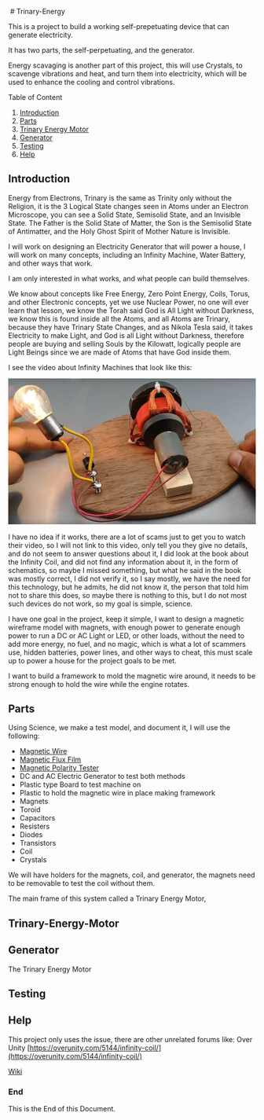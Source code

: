 ​
​# Trinary-Energy

This is a project to build a working self-prepetuating device that can generate electricity.

It has two parts, the self-perpetuating, and the generator.

Energy scavaging is another part of this project, this will use Crystals, to scavenge vibrations and heat, and turn them into electricity, which will be used to enhance the cooling and control vibrations.

Table of Content

1. [Introduction](#Introduction)
2. [Parts](#Parts)
3. [Trinary Energy Motor](#Trinary-Energy-Motor)
4. [Generator](#Generator)
5. [Testing](#Testing)
6. [Help](#Help)

## Introduction

Energy from Electrons,
Trinary is the same as Trinity only without the Religion, it is the 3 Logical State changes seen in Atoms under an Electron Microscope,
you can see a Solid State, Semisolid State, and an Invisible State. The Father is the Solid State of Matter, the Son is the Semisolid State of Antimatter, and the Holy Ghost Spirit of Mother Nature is Invisible.

I will work on designing an Electricity Generator that will power a house,
I will work on many concepts,
including an Infinity Machine, Water Battery, and other ways that work.

I am only interested in what works, and what people can build themselves.

We know about concepts like Free Energy, Zero Point Energy, Coils, Torus, and other Electronic concepts,
yet we use Nuclear Power, no one will ever learn that lesson, we know the Torah said God is All Light without Darkness,
we know this is found inside all the Atoms, and all Atoms are Trinary,
because they have Trinary State Changes,
and as Nikola Tesla said,
it takes Electricity to make Light, and God is all Light without Darkness,
therefore people are buying and selling Souls by the Kilowatt,
logically people are Light Beings since we are made of Atoms that have God inside them.

I see the video about Infinity Machines that look like this:

![Infinity Machine](https://github.com/Light-Wizzard/Trinary-Energy/blob/main/images/Infinity.png)

I have no idea if it works, there are a lot of scams just to get you to watch their video,
so I will not link to this video, only tell you they give no details,
and do not seem to answer questions about it,
I did look at the book about the Infinity Coil,
and did not find any information about it,
in the form of schematics,
so maybe I missed something,
but what he said in the book was mostly correct,
I did not verify it, so I say mostly,
we have the need for this technology,
but he admits, he did not know it, the person that told him not to share this does,
so maybe there is nothing to this,
but I do not most such devices do not work, so my goal is simple, science.

I have one goal in the project, keep it simple,
I want to design a magnetic wireframe model with magnets,
with enough power to generate enough power to run a DC or AC Light or LED, or other loads,
without the need to add more energy, no fuel, and no magic,
which is what a lot of scammers use, hidden batteries, power lines,
and other ways to cheat,
this must scale up to power a house for the project goals to be met.

I want to build a framework to mold the magnetic wire around,
it needs to be strong enough to hold the wire while the engine rotates.

## Parts

Using Science, we make a test model, and document it,
I will use the following:

* [Magnetic Wire](https://www.amazon.com/Remington-Industries-2232MWKIT-25-Magnet-Enameled/dp/B01EIPQQFK)
* [Magnetic Flux Film](https://www.amazon.com/CMS-MAGNETICS-Magnetism-Applicable-Including/dp/B0B5YJ8CWM)
* [Magnetic Polarity Tester](https://www.amazon.com/General-Tools-AMY6-Magnetic-Tester/dp/B0019F90JW)
* DC and AC Electric Generator to test both methods
* Plastic type Board to test machine on
* Plastic to hold the magnetic wire in place making framework
* Magnets
* Toroid
* Capacitors
* Resisters
* Diodes
* Transistors
* Coil
* Crystals

We will have holders for the magnets, coil, and generator,
the magnets need to be removable to test the coil without them.

The main frame of this system called a Trinary Energy Motor,

## Trinary-Energy-Motor

## Generator

The Trinary Energy Motor

## Testing

## Help

This project only uses the issue, there are other unrelated forums like:
Over Unity [https://overunity.com/5144/infinity-coil/](https://overunity.com/5144/infinity-coil/)

[Wiki](#wiki)

### End

This is the End of this Document.
